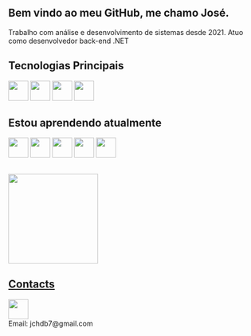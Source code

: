 ## Bem vindo ao meu GitHub, me chamo José.

Trabalho com análise e desenvolvimento de sistemas desde 2021.
Atuo como desenvolvedor back-end .NET

## Tecnologias Principais

<div>
  <img loading="lazy" src="https://cdn.jsdelivr.net/gh/devicons/devicon/icons/csharp/csharp-original.svg" width="40" height="40"/> 
  <img src="https://cdn.jsdelivr.net/gh/devicons/devicon/icons/git/git-original.svg" width="40" height="40"/> 
  <img src="https://www.svgrepo.com/show/303229/microsoft-sql-server-logo.svg" width="40" height="40"/> 
  <img src="https://cdn.jsdelivr.net/gh/devicons/devicon/icons/dotnetcore/dotnetcore-original.svg" width="40" height="40"/>
</div>


## Estou aprendendo atualmente
<div>
  <img src="https://cdn.jsdelivr.net/gh/devicons/devicon/icons/typescript/typescript-original.svg" width="40" height="40"> 
  <img src="https://cdn.jsdelivr.net/gh/devicons/devicon/icons/nodejs/nodejs-original.svg" width="40" height="40"/> 
  <img src="https://cdn.jsdelivr.net/gh/devicons/devicon/icons/docker/docker-original.svg" width="40" height="40"/> 
  <img src="https://cdn.jsdelivr.net/gh/devicons/devicon/icons/react/react-original.svg" width="40" height="40"/> 
  <img src="https://cdn.jsdelivr.net/gh/devicons/devicon/icons/angularjs/angularjs-original.svg" width="40" height="40"/>
</div>

##
<div alling="center">
<a href="https://github.com/Havnaraak">
<img loading="lazy" height="180em" src="https://github-readme-stats.vercel.app/api/top-langs/?username=Havnaraak&layout=compact&langs_count=7&theme=dracula"/>
</div>

## Contacts
<a href= "https://www.linkedin.com/in/jose-britto/">
  <img src="https://cdn.jsdelivr.net/gh/devicons/devicon/icons/linkedin/linkedin-original.svg" width="40" height="40" target="_blank"/>
</a><br/>
Email: jchdb7@gmail.com
